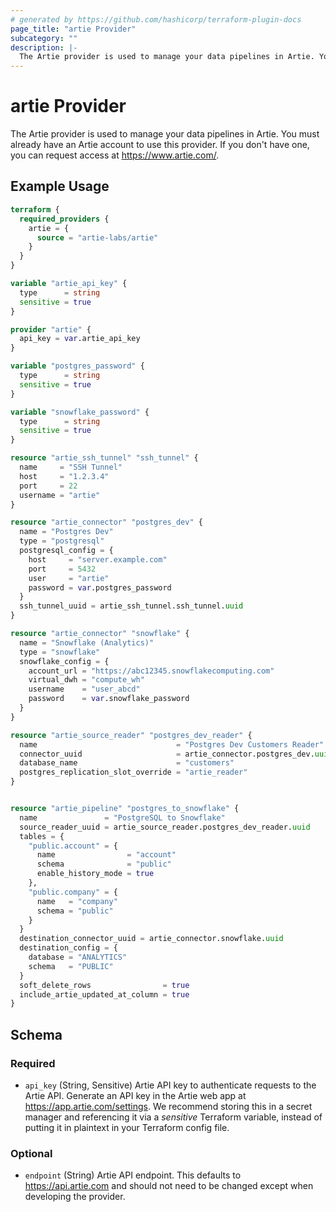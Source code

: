 ```yaml
---
# generated by https://github.com/hashicorp/terraform-plugin-docs
page_title: "artie Provider"
subcategory: ""
description: |-
  The Artie provider is used to manage your data pipelines in Artie. You must already have an Artie account to use this provider. If you don't have one, you can request access at https://www.artie.com/.
---
```


# artie Provider

The Artie provider is used to manage your data pipelines in Artie. You must already have an Artie account to use this provider. If you don't have one, you can request access at https://www.artie.com/.

## Example Usage

```terraform
terraform {
  required_providers {
    artie = {
      source = "artie-labs/artie"
    }
  }
}

variable "artie_api_key" {
  type      = string
  sensitive = true
}

provider "artie" {
  api_key = var.artie_api_key
}

variable "postgres_password" {
  type      = string
  sensitive = true
}

variable "snowflake_password" {
  type      = string
  sensitive = true
}

resource "artie_ssh_tunnel" "ssh_tunnel" {
  name     = "SSH Tunnel"
  host     = "1.2.3.4"
  port     = 22
  username = "artie"
}

resource "artie_connector" "postgres_dev" {
  name = "Postgres Dev"
  type = "postgresql"
  postgresql_config = {
    host     = "server.example.com"
    port     = 5432
    user     = "artie"
    password = var.postgres_password
  }
  ssh_tunnel_uuid = artie_ssh_tunnel.ssh_tunnel.uuid
}

resource "artie_connector" "snowflake" {
  name = "Snowflake (Analytics)"
  type = "snowflake"
  snowflake_config = {
    account_url = "https://abc12345.snowflakecomputing.com"
    virtual_dwh = "compute_wh"
    username    = "user_abcd"
    password    = var.snowflake_password
  }
}

resource "artie_source_reader" "postgres_dev_reader" {
  name                               = "Postgres Dev Customers Reader"
  connector_uuid                     = artie_connector.postgres_dev.uuid
  database_name                      = "customers"
  postgres_replication_slot_override = "artie_reader"
}


resource "artie_pipeline" "postgres_to_snowflake" {
  name               = "PostgreSQL to Snowflake"
  source_reader_uuid = artie_source_reader.postgres_dev_reader.uuid
  tables = {
    "public.account" = {
      name                = "account"
      schema              = "public"
      enable_history_mode = true
    },
    "public.company" = {
      name   = "company"
      schema = "public"
    }
  }
  destination_connector_uuid = artie_connector.snowflake.uuid
  destination_config = {
    database = "ANALYTICS"
    schema   = "PUBLIC"
  }
  soft_delete_rows                = true
  include_artie_updated_at_column = true
}
```

<!-- schema generated by tfplugindocs -->
## Schema

### Required

- `api_key` (String, Sensitive) Artie API key to authenticate requests to the Artie API. Generate an API key in the Artie web app at https://app.artie.com/settings. We recommend storing this in a secret manager and referencing it via a *sensitive* Terraform variable, instead of putting it in plaintext in your Terraform config file.

### Optional

- `endpoint` (String) Artie API endpoint. This defaults to https://api.artie.com and should not need to be changed except when developing the provider.
